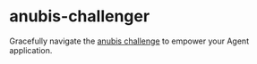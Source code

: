 # anubis-challenger
Gracefully navigate the [anubis challenge](https://github.com/TecharoHQ/anubis) to empower your Agent application.
